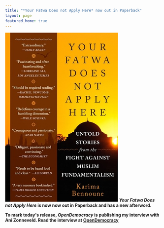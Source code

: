 ```yaml
---
title: "*Your Fatwa Does not Apply Here* now out in Paperback"
layout: page
featured_home: true
---
```

![](/assets/img/cover_your-fatwa-does-not-apply-here_pb_978-0-393-35025-8-s.jpg) ***Your Fatwa Does not Apply Here* is now now out in Paperback and has a new afterword.**

 **To mark today's release, *OpenDemocracy* is publishing my interview with Ani Zonneveld. Read the interview at [OpenDemocracy](https://www.opendemocracy.net/5050/ani-zonneveld/progressive-muslims-in-world-of-isis-and-islamophobes)**